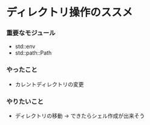 # ディレクトリ操作のススメ

### 重要なモジュール
- std::env
- std::path::Path

### やったこと
- カレントディレクトリの変更

### やりたいこと
- ディレクトリの移動 -> できたらシェル作成が出来そう